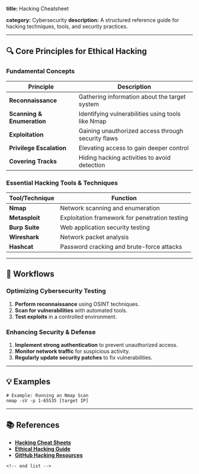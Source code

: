 **title:** Hacking Cheatsheet

**category:** Cybersecurity
**description:** A structured reference guide for hacking techniques, tools, and security practices.

---

## 🔍 **Core Principles for Ethical Hacking**

### **Fundamental Concepts**

| Principle                        | Description                                        |
| -------------------------------- | -------------------------------------------------- |
| **Reconnaissance**         | Gathering information about the target system      |
| **Scanning & Enumeration** | Identifying vulnerabilities using tools like Nmap  |
| **Exploitation**           | Gaining unauthorized access through security flaws |
| **Privilege Escalation**   | Elevating access to gain deeper control            |
| **Covering Tracks**        | Hiding hacking activities to avoid detection       |

### **Essential Hacking Tools & Techniques**

| Tool/Technique       | Function                                       |
| -------------------- | ---------------------------------------------- |
| **Nmap**       | Network scanning and enumeration               |
| **Metasploit** | Exploitation framework for penetration testing |
| **Burp Suite** | Web application security testing               |
| **Wireshark**  | Network packet analysis                        |
| **Hashcat**    | Password cracking and brute-force attacks      |

---

## 🔄 **Workflows**

### **Optimizing Cybersecurity Testing**

1. **Perform reconnaissance** using OSINT techniques.
2. **Scan for vulnerabilities** with automated tools.
3. **Test exploits** in a controlled environment.

### **Enhancing Security & Defense**

1. **Implement strong authentication** to prevent unauthorized access.
2. **Monitor network traffic** for suspicious activity.
3. **Regularly update security patches** to fix vulnerabilities.

---

## 💡 **Examples**

```plaintext
# Example: Running an Nmap Scan
nmap -sV -p 1-65535 [target IP]  
```

---

## 📚 **References**

- **[Hacking Cheat Sheets](https://www.hackthebox.com/resources/cheat-sheets)**
- **[Ethical Hacking Guide](https://www.geeksforgeeks.org/ethical-hacking-cheatsheet/)**
- **[GitHub Hacking Resources](https://github.com/Vikramsaho/Hacking-Cheat-Sheet)**

```
<!-- end list -->
```
